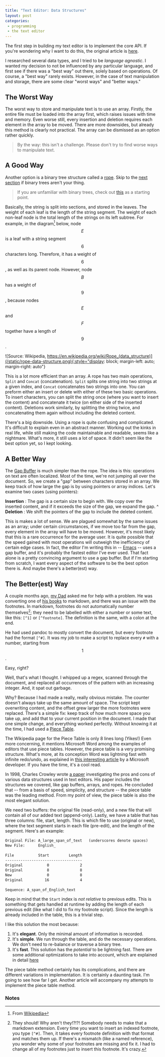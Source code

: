 ```yaml
---
title: "Text Editor: Data Structures"
layout: post
categories: 
 - programming 
 - the text editor
---
```


The first step in building my text editor is to implement the core API. If you're wondering why I want to do this, the original article is [here](/programming/2017/09/22/the-text-editor/).  

I researched several data types, and I tried to be *language agnostic*. I wanted my decision to not be influenced by any particular language, and first see if there was a "best way" out there, solely based on operations. Of course, a "best way" rarely exists. However, in the case of text manipulation and storage, there are some clear "worst ways" and "better ways." 

## The Worst Way

The worst way to store and manipulate text is to use an array. Firstly, the entire file must be loaded into the array first, which raises issues with time and memory. Even worse still, every insertion and deletion requires each element in the array to be moved. There are more downsides, but already this method is clearly not practical. The array can be dismissed as an option rather quickly.

> By the way: this isn't a challenge. Please don't try to find worse ways to manipulate text.

## A Good Way

Another option is a binary tree structure called a [rope](https://en.wikipedia.org/wiki/Rope_(data_structure)). Skip to the [next section](#a-rope) if binary trees aren't your thing.

> If you are unfamiliar with binary trees, check out [this](https://en.wikipedia.org/wiki/Binary_tree) as a starting point.

Basically, the string is split into sections, and stored in the leaves. The weight of each leaf is the length of the string segment. The weight of each non-leaf node is the total length of the strings on its left subtree. For example, in the diagram[^1] below, node $$E$$ is a leaf with a string segment $$6$$ characters long. Therefore, it has a weight of $$6$$, as well as its parent node. However, node $$B$$ has a weight of $$9$$, because nodes $$E$$ and $$F$$ together have a length of $$9$$.

![Source: Wikipedia, https://en.wikipedia.org/wiki/Rope_(data_structure)](/static/rope-data-structure.png){:style="display: block; margin-left: auto; margin-right: auto"}


This is a lot more efficient than an array. A rope has two main operations, `Split` and `Concat` (concatenation). `Split` splits one string into two strings at a given index, and `Concat` concatenates two strings into one. You can preform either an insert or delete with either of these two basic operations. To insert characters, you can split the string once (where you want to insert the content) and concatenate it twice (on either side of the inserted content). Deletions work similarly, by splitting the string twice, and concatenating them again without including the deleted content.  

There's a big downside. Using a rope is quite confusing and complicated. It's difficult to explain even in an abstract manner. Working out the kinks in real life, while still making the code maintainable and readable, seems like a nightmare. What's more, it still uses a lot of space. It didn't seem like the best option yet, so I kept looking.

## A Better Way

The [Gap Buffer](https://en.wikipedia.org/wiki/Gap_buffer) is much simpler than the rope. The idea is this: operations on text are often localized. Most of the time, we're not jumping all over the document. So, we create a "gap" between characters stored in an array. We keep track of how large the gap is by using pointers or array indices. Let's examine two cases (using pointers):  

**Insertion**
: The gap is a certain size to begin with. We copy over the inserted content, and if it exceeds the size of the gap, we expand the gap.
^
**Deletion**
: We shift the pointers of the gap to include the deleted content.  

This is makes a lot of sense. We are plagued somewhat by the same issues as an array; under certain circumstances, if we move too far from the gap, every element in the array will have to be moved. However, it's most likely that this is a rare occurrence for the average user. It is quite possible that the speed gained with most operations will outweigh the inefficiency of certain edge cases. In fact, the editor I'm writing this in -- [Emacs](https://www.gnu.org/software/emacs/) -- uses a gap buffer, and it's probably the fastest editor I've ever used. That fact alone is a pretty convincing argument to use a gap buffer. But if I'm starting from scratch, I want every aspect of the software to be the best option there is. And maybe there's a better(est) way.

## The Better(est) Way

A couple months ago, [my Dad](https://www.rosslaird.com/) asked me for help with a problem. He was converting one of [his books](https://www.rosslaird.com/stones-throw/) to markdown, and there was an issue with the footnotes. In markdown, footnotes do not automatically number themselves[^2]; they need to be labelled with either a number or some text, like this: `[^1]` or `[^footnote]`. The definition is the same, with a colon at the end.  

He had used pandoc to mostly convert the document, but every footnote had the format `[^#]`. It was my job to make a script to replace every `#` with a number, starting from $$1$$.  

Easy, right?  

Well, that's what I thought. I whipped up a regex, scanned through the document, and replaced all occurrences of the pattern with an increasing integer. And, it spat out garbage.  

Why? Because I had made a really, really obvious mistake. The counter doesn't always take up the same amount of space. The script kept overwriting content, and the offset grew larger the more footnotes were replaced. There's a simple fix: keep track of how much more space you take up, and add that to your current position in the document. I made that one simple change, and everything worked perfectly. Without knowing it at the time, I had used a [Piece Table](https://en.wikipedia.org/wiki/Piece_table).  

The Wikipedia page for the Piece Table is only 8 lines long (Yikes!) Even more concerning, it mentions Microsoft Word among the examples of editors that use piece tables. However, the piece table is a very promising structure. What's more, at its conception Word was lightning fast with infinite redo/undo, as explained in [this interesting article](https://web.archive.org/web/20160308183811/http://1017.songtrellisopml.com/whatsbeenwroughtusingpiecetables) by a Microsoft developer. If you have the time, it's a cool read.  

In 1998, Charles Crowley wrote [a paper](https://www.cs.unm.edu/~crowley/papers/sds.pdf) investigating the pros and cons of various data structures used in text editors. His paper includes the structures we covered, like gap buffers, arrays, and ropes. He concluded that -- from a basis of speed, simplicity, and structure -- the piece table was the leading method. From my point of view, the piece table is also the most elegant solution.  

We need two buffers: the original file (read-only), and a new file that will contain all of our added text (append-only). Lastly, we have a table that has three columns: file, start, length. This is which file to use (original or new), where the text segment starts in each file (pre-edit), and the length of the segment. Here's an example:  

    Original File: A_large_span_of_text   (underscores denote spaces)
	New File:      English_
	
	File           Start         Length
	-----------------------------------
	Original           0              2
	Original           8              8
	New                0              8
	Original          16              4
	
	Sequence: A_span_of_English_text
	
Keep in mind that the `Start` index is *not relative* to previous edits. This is something that gets handled at runtime by adding the length of each previous edit (like what I did to fix my footnote script). Since the length is already included in the table, this is a trivial step.  

I like this solution the most because:

1. It's **elegant**. Only the minimal amount of information is recorded. 
2. It's **simple**. We run through the table, and do the necessary operations. We don't need to re-balance or traverse a binary tree.
3. It's **fast**. This solution has the *potential* to be lightning fast. There are some additional optimizations to take into account, which are explained in detail [here](http://www.catch22.net/tuts/piece-chains)

The piece table method certainly has its complications, and there are different variations in implementation. It is certainly a daunting task. I'm going to see how far I get. Another article will accompany my attempts to implement the piece table method.

### Notes


[^1]: From [Wikipedia](https://en.wikipedia.org/wiki/Rope_(data_structure))
[^2]: They should! Why aren't they!?!?! Somebody needs to make that a markdown extension. Every time you want to insert an indexed footnote, you type `[^#]`. Then, it takes every footnote definition with that format and matches them up. If there's a mismatch (like a named reference), you wonder why some of your footnotes are missing and fix it. I had to change all of my footnotes just to insert this footnote. It's crazy.  


